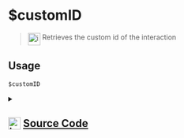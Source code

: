 # $customID
> <img align="top" src="https://upload.wikimedia.org/wikipedia/commons/thumb/e/e4/Infobox_info_icon.svg/160px-Infobox_info_icon.svg.png?20150409153300" alt="image" width="25" height="auto"> Retrieves the custom id of the interaction
## Usage
```
$customID
```
<details>
<summary>
    
## <img align="top" src="https://cdn4.iconfinder.com/data/icons/iconsimple-logotypes/512/github-512.png" alt="image" width="25" height="auto">  [Source Code](https://github.com/tryforge/ForgeScript-V2/blob/main/src/native/customID.ts)
    
</summary>
    
```ts
import { NativeFunction } from "../structures/NativeFunction"
import { Return } from "../structures/Return"

export default new NativeFunction({
    name: "$customID",
    version: "1.0.0",
    description: "Retrieves the custom id of the interaction",
    unwrap: true,
    execute: async function (ctx) {
        return Return.success(ctx.interaction && "customId" in ctx.interaction ? ctx.interaction.customId : undefined)
    },
})

```
    
</details>